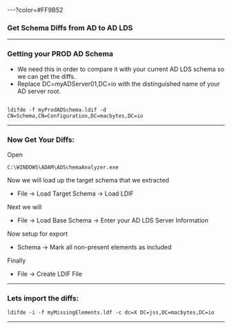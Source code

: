 ---?color=#FF9B52
### Get Schema Diffs from AD to AD LDS

---
### Getting your PROD AD Schema

- We need this in order to compare it with your current AD LDS schema so we can get the diffs.
- Replace DC=myADServer01,DC=io with the distinguished name of your AD server root.

```

ldifde -f myProdADSchema.ldif -d CN=Schema,CN=Configuration,DC=macbytes,DC=io

```

---
### Now Get Your Diffs:
Open
```
C:\WINDOWS\ADAM\ADSchemaAnalyzer.exe
```

Now we will load up the target schema that we extracted
- File -> Load Target Schema -> Load LDIF

Next we will
- File -> Load Base Schema -> Enter your AD LDS Server Information

Now setup for export
- Schema -> Mark all non-present elements as included

Finally
- File -> Create LDIF File

---
### Lets import the diffs:

```
ldifde -i -f myMissingElements.ldf -c dc=X DC=jss,DC=macbytes,DC=io
```

---
